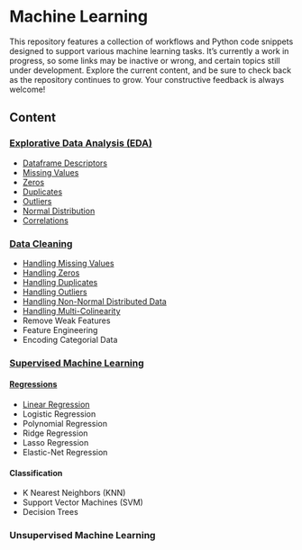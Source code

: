 # Machine Learning
This repository features a collection of workflows and Python code snippets designed to support various machine learning tasks. It’s currently a work in progress, so some links may be inactive or wrong, and certain topics still under development. Explore the current content, and be sure to check back as the repository continues to grow. Your constructive feedback is always welcome!

## Content
### [Explorative Data Analysis (EDA)](https://github.com/tbgrun/machine_learning/blob/main/01%20-%20Explorative%20Data%20Analysis/00%20-%20Explorative%20Data%20Analysis.md)
* [Dataframe Descriptors](https://github.com/tbgrun/machine_learning/blob/main/01%20-%20Explorative%20Data%20Analysis/01%20-%20Dataframe%20Descriptors.md)
* [Missing Values](https://github.com/tbgrun/machine_learning/blob/main/01%20-%20Explorative%20Data%20Analysis/02%20-%20Missing%20Values.md)
* [Zeros](https://github.com/tbgrun/machine_learning/blob/main/01%20-%20Explorative%20Data%20Analysis/03%20-%20Zeros.md)
* [Duplicates](https://github.com/tbgrun/machine_learning/blob/main/01%20-%20Explorative%20Data%20Analysis/04%20-%20Duplicates.md)
* [Outliers](https://github.com/tbgrun/machine_learning/blob/main/01%20-%20Explorative%20Data%20Analysis/05%20-%20Outliers.md)
* [Normal Distribution](https://github.com/tbgrun/machine_learning/blob/main/01%20-%20Explorative%20Data%20Analysis/05%20-%20Normal%20Distribution.md)
* [Correlations](https://github.com/tbgrun/machine_learning/blob/main/01%20-%20Explorative%20Data%20Analysis/07%20-%20Correlations.md)
### [Data Cleaning](https://github.com/tbgrun/machine_learning/blob/main/02%20-%20Data%20Cleaning/00%20-%20Data%20Cleaning.md)
* [Handling Missing Values](https://github.com/tbgrun/machine_learning/blob/main/02%20-%20Data%20Cleaning/01%20-%20Handling%20Missing%20Values.md)
* [Handling Zeros](https://github.com/tbgrun/machine_learning/blob/main/02%20-%20Data%20Cleaning/02%20-%20Handling%20Zeros)
* [Handling Duplicates](https://github.com/tbgrun/machine_learning/blob/main/02%20-%20Data%20Cleaning/03%20-%20Handling%20Duplicates.md)
* [Handling Outliers](https://github.com/tbgrun/machine_learning/blob/main/02%20-%20Data%20Cleaning/04%20-%20Handling%20Outliers.md)
* [Handling Non-Normal Distributed Data](https://github.com/tbgrun/machine_learning/blob/main/02%20-%20Data%20Cleaning/05%20-%20Handling%20Non-Normal%20Distributed%20Data.md)
* [Handling Multi-Colinearity](https://github.com/tbgrun/machine_learning/blob/main/02%20-%20Data%20Cleaning/06%20-%20Handling%20Multi-Colinearity.md)
* Remove Weak Features
* Feature Engineering
* Encoding Categorial Data
### [Supervised Machine Learning](https://github.com/tbgrun/machine_learning/blob/main/03%20-%20Supervised%20Machine%20Learning/01%20-%20Supervised%20Machine%20Learning.md)
#### [Regressions](https://github.com/tbgrun/machine_learning/blob/main/03%20-%20Supervised%20Machine%20Learning/02%20-%20Regressions.md)
* [Linear Regression](https://github.com/tbgrun/machine_learning/blob/main/03%20-%20Supervised%20Machine%20Learning/02.01%20-%20Linear%20Regression.md)
* Logistic Regression
* Polynomial Regression
* Ridge Regression
* Lasso Regression
* Elastic-Net Regression
#### Classification
* K Nearest Neighbors (KNN)
* Support Vector Machines (SVM)
* Decision Trees
### Unsupervised Machine Learning

